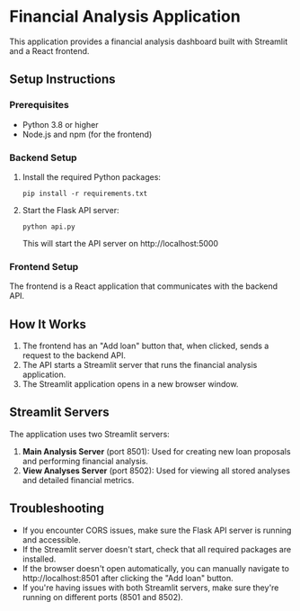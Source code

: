 # Financial Analysis Application

This application provides a financial analysis dashboard built with Streamlit and a React frontend.

## Setup Instructions

### Prerequisites

- Python 3.8 or higher
- Node.js and npm (for the frontend)

### Backend Setup

1. Install the required Python packages:

   ```
   pip install -r requirements.txt
   ```

2. Start the Flask API server:
   ```
   python api.py
   ```
   This will start the API server on http://localhost:5000

### Frontend Setup

The frontend is a React application that communicates with the backend API.

## How It Works

1. The frontend has an "Add loan" button that, when clicked, sends a request to the backend API.
2. The API starts a Streamlit server that runs the financial analysis application.
3. The Streamlit application opens in a new browser window.

## Streamlit Servers

The application uses two Streamlit servers:

1. **Main Analysis Server** (port 8501): Used for creating new loan proposals and performing financial analysis.
2. **View Analyses Server** (port 8502): Used for viewing all stored analyses and detailed financial metrics.

## Troubleshooting

- If you encounter CORS issues, make sure the Flask API server is running and accessible.
- If the Streamlit server doesn't start, check that all required packages are installed.
- If the browser doesn't open automatically, you can manually navigate to http://localhost:8501 after clicking the "Add loan" button.
- If you're having issues with both Streamlit servers, make sure they're running on different ports (8501 and 8502).
